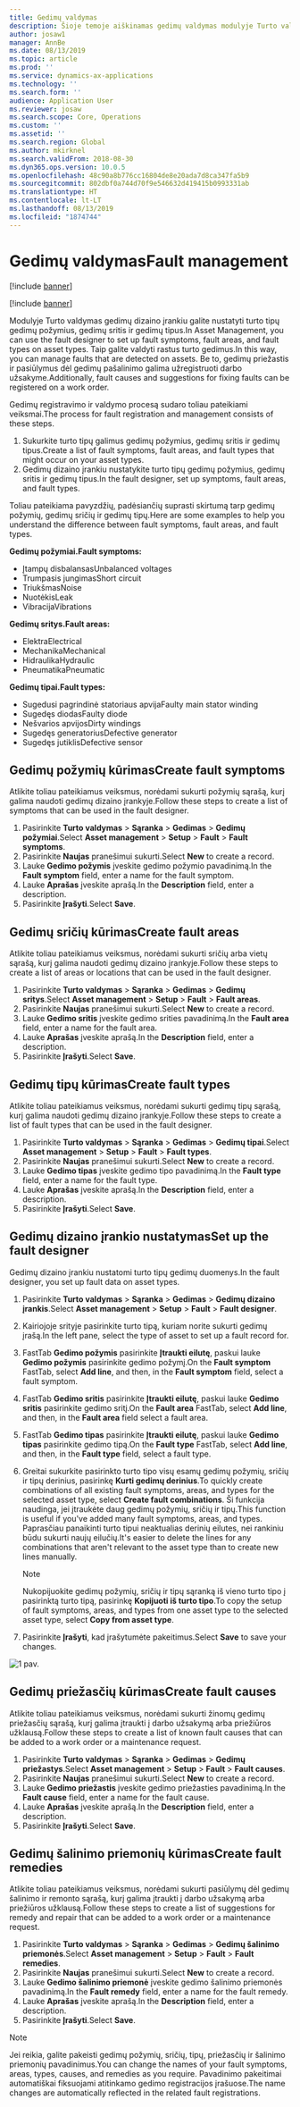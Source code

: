 ```yaml
---
title: Gedimų valdymas
description: Šioje temoje aiškinamas gedimų valdymas modulyje Turto valdymas.
author: josaw1
manager: AnnBe
ms.date: 08/13/2019
ms.topic: article
ms.prod: ''
ms.service: dynamics-ax-applications
ms.technology: ''
ms.search.form: ''
audience: Application User
ms.reviewer: josaw
ms.search.scope: Core, Operations
ms.custom: ''
ms.assetid: ''
ms.search.region: Global
ms.author: mkirknel
ms.search.validFrom: 2018-08-30
ms.dyn365.ops.version: 10.0.5
ms.openlocfilehash: 48c90a8b776cc16804de8e20ada7d8ca347fa5b9
ms.sourcegitcommit: 802dbf0a744d70f9e546632d419415b0993331ab
ms.translationtype: HT
ms.contentlocale: lt-LT
ms.lasthandoff: 08/13/2019
ms.locfileid: "1874744"
---
```

# <a name="fault-management"></a><span data-ttu-id="bdd60-103">Gedimų valdymas</span><span class="sxs-lookup"><span data-stu-id="bdd60-103">Fault management</span></span>

[!include [banner](../../includes/banner.md)]

[!include [banner](../../includes/preview-banner.md)]

<span data-ttu-id="bdd60-104">Modulyje Turto valdymas gedimų dizaino įrankiu galite nustatyti turto tipų gedimų požymius, gedimų sritis ir gedimų tipus.</span><span class="sxs-lookup"><span data-stu-id="bdd60-104">In Asset Management, you can use the fault designer to set up fault symptoms, fault areas, and fault types on asset types.</span></span> <span data-ttu-id="bdd60-105">Taip galite valdyti rastus turto gedimus.</span><span class="sxs-lookup"><span data-stu-id="bdd60-105">In this way, you can manage faults that are detected on assets.</span></span> <span data-ttu-id="bdd60-106">Be to, gedimų priežastis ir pasiūlymus dėl gedimų pašalinimo galima užregistruoti darbo užsakyme.</span><span class="sxs-lookup"><span data-stu-id="bdd60-106">Additionally, fault causes and suggestions for fixing faults can be registered on a work order.</span></span>

<span data-ttu-id="bdd60-107">Gedimų registravimo ir valdymo procesą sudaro toliau pateikiami veiksmai.</span><span class="sxs-lookup"><span data-stu-id="bdd60-107">The process for fault registration and management consists of these steps.</span></span>

1. <span data-ttu-id="bdd60-108">Sukurkite turto tipų galimus gedimų požymius, gedimų sritis ir gedimų tipus.</span><span class="sxs-lookup"><span data-stu-id="bdd60-108">Create a list of fault symptoms, fault areas, and fault types that might occur on your asset types.</span></span>
2. <span data-ttu-id="bdd60-109">Gedimų dizaino įrankiu nustatykite turto tipų gedimų požymius, gedimų sritis ir gedimų tipus.</span><span class="sxs-lookup"><span data-stu-id="bdd60-109">In the fault designer, set up symptoms, fault areas, and fault types.</span></span>

<span data-ttu-id="bdd60-110">Toliau pateikiama pavyzdžių, padėsiančių suprasti skirtumą tarp gedimų požymių, gedimų sričių ir gedimų tipų.</span><span class="sxs-lookup"><span data-stu-id="bdd60-110">Here are some examples to help you understand the difference between fault symptoms, fault areas, and fault types.</span></span>

<span data-ttu-id="bdd60-111">**Gedimų požymiai.**</span><span class="sxs-lookup"><span data-stu-id="bdd60-111">**Fault symptoms:**</span></span>

- <span data-ttu-id="bdd60-112">Įtampų disbalansas</span><span class="sxs-lookup"><span data-stu-id="bdd60-112">Unbalanced voltages</span></span>
- <span data-ttu-id="bdd60-113">Trumpasis jungimas</span><span class="sxs-lookup"><span data-stu-id="bdd60-113">Short circuit</span></span>
- <span data-ttu-id="bdd60-114">Triukšmas</span><span class="sxs-lookup"><span data-stu-id="bdd60-114">Noise</span></span>
- <span data-ttu-id="bdd60-115">Nuotėkis</span><span class="sxs-lookup"><span data-stu-id="bdd60-115">Leak</span></span>
- <span data-ttu-id="bdd60-116">Vibracija</span><span class="sxs-lookup"><span data-stu-id="bdd60-116">Vibrations</span></span>

<span data-ttu-id="bdd60-117">**Gedimų sritys.**</span><span class="sxs-lookup"><span data-stu-id="bdd60-117">**Fault areas:**</span></span>

- <span data-ttu-id="bdd60-118">Elektra</span><span class="sxs-lookup"><span data-stu-id="bdd60-118">Electrical</span></span>
- <span data-ttu-id="bdd60-119">Mechanika</span><span class="sxs-lookup"><span data-stu-id="bdd60-119">Mechanical</span></span>
- <span data-ttu-id="bdd60-120">Hidraulika</span><span class="sxs-lookup"><span data-stu-id="bdd60-120">Hydraulic</span></span>
- <span data-ttu-id="bdd60-121">Pneumatika</span><span class="sxs-lookup"><span data-stu-id="bdd60-121">Pneumatic</span></span>

<span data-ttu-id="bdd60-122">**Gedimų tipai.**</span><span class="sxs-lookup"><span data-stu-id="bdd60-122">**Fault types:**</span></span>

- <span data-ttu-id="bdd60-123">Sugedusi pagrindinė statoriaus apvija</span><span class="sxs-lookup"><span data-stu-id="bdd60-123">Faulty main stator winding</span></span>
- <span data-ttu-id="bdd60-124">Sugedęs diodas</span><span class="sxs-lookup"><span data-stu-id="bdd60-124">Faulty diode</span></span>
- <span data-ttu-id="bdd60-125">Nešvarios apvijos</span><span class="sxs-lookup"><span data-stu-id="bdd60-125">Dirty windings</span></span>
- <span data-ttu-id="bdd60-126">Sugedęs generatorius</span><span class="sxs-lookup"><span data-stu-id="bdd60-126">Defective generator</span></span>
- <span data-ttu-id="bdd60-127">Sugedęs jutiklis</span><span class="sxs-lookup"><span data-stu-id="bdd60-127">Defective sensor</span></span>

## <a name="create-fault-symptoms"></a><span data-ttu-id="bdd60-128">Gedimų požymių kūrimas</span><span class="sxs-lookup"><span data-stu-id="bdd60-128">Create fault symptoms</span></span>

<span data-ttu-id="bdd60-129">Atlikite toliau pateikiamus veiksmus, norėdami sukurti požymių sąrašą, kurį galima naudoti gedimų dizaino įrankyje.</span><span class="sxs-lookup"><span data-stu-id="bdd60-129">Follow these steps to create a list of symptoms that can be used in the fault designer.</span></span>

1. <span data-ttu-id="bdd60-130">Pasirinkite **Turto valdymas** \> **Sąranka** \> **Gedimas** \> **Gedimų požymiai**.</span><span class="sxs-lookup"><span data-stu-id="bdd60-130">Select **Asset management** \> **Setup** \> **Fault** \> **Fault symptoms**.</span></span>
2. <span data-ttu-id="bdd60-131">Pasirinkite **Naujas** pranešimui sukurti.</span><span class="sxs-lookup"><span data-stu-id="bdd60-131">Select **New** to create a record.</span></span>
3. <span data-ttu-id="bdd60-132">Lauke **Gedimo požymis** įveskite gedimo požymio pavadinimą.</span><span class="sxs-lookup"><span data-stu-id="bdd60-132">In the **Fault symptom** field, enter a name for the fault symptom.</span></span>
4. <span data-ttu-id="bdd60-133">Lauke **Aprašas** įveskite aprašą.</span><span class="sxs-lookup"><span data-stu-id="bdd60-133">In the **Description** field, enter a description.</span></span>
5. <span data-ttu-id="bdd60-134">Pasirinkite **Įrašyti**.</span><span class="sxs-lookup"><span data-stu-id="bdd60-134">Select **Save**.</span></span>

## <a name="create-fault-areas"></a><span data-ttu-id="bdd60-135">Gedimų sričių kūrimas</span><span class="sxs-lookup"><span data-stu-id="bdd60-135">Create fault areas</span></span>

<span data-ttu-id="bdd60-136">Atlikite toliau pateikiamus veiksmus, norėdami sukurti sričių arba vietų sąrašą, kurį galima naudoti gedimų dizaino įrankyje.</span><span class="sxs-lookup"><span data-stu-id="bdd60-136">Follow these steps to create a list of areas or locations that can be used in the fault designer.</span></span>

1. <span data-ttu-id="bdd60-137">Pasirinkite **Turto valdymas** \> **Sąranka** \> **Gedimas** \> **Gedimų sritys**.</span><span class="sxs-lookup"><span data-stu-id="bdd60-137">Select **Asset management** \> **Setup** \> **Fault** \> **Fault areas**.</span></span>
2. <span data-ttu-id="bdd60-138">Pasirinkite **Naujas** pranešimui sukurti.</span><span class="sxs-lookup"><span data-stu-id="bdd60-138">Select **New** to create a record.</span></span>
3. <span data-ttu-id="bdd60-139">Lauke **Gedimo sritis** įveskite gedimo srities pavadinimą.</span><span class="sxs-lookup"><span data-stu-id="bdd60-139">In the **Fault area** field, enter a name for the fault area.</span></span>
4. <span data-ttu-id="bdd60-140">Lauke **Aprašas** įveskite aprašą.</span><span class="sxs-lookup"><span data-stu-id="bdd60-140">In the **Description** field, enter a description.</span></span>
5. <span data-ttu-id="bdd60-141">Pasirinkite **Įrašyti**.</span><span class="sxs-lookup"><span data-stu-id="bdd60-141">Select **Save**.</span></span>

## <a name="create-fault-types"></a><span data-ttu-id="bdd60-142">Gedimų tipų kūrimas</span><span class="sxs-lookup"><span data-stu-id="bdd60-142">Create fault types</span></span>

<span data-ttu-id="bdd60-143">Atlikite toliau pateikiamus veiksmus, norėdami sukurti gedimų tipų sąrašą, kurį galima naudoti gedimų dizaino įrankyje.</span><span class="sxs-lookup"><span data-stu-id="bdd60-143">Follow these steps to create a list of fault types that can be used in the fault designer.</span></span>

1. <span data-ttu-id="bdd60-144">Pasirinkite **Turto valdymas** \> **Sąranka** \> **Gedimas** \> **Gedimų tipai**.</span><span class="sxs-lookup"><span data-stu-id="bdd60-144">Select **Asset management** \> **Setup** \> **Fault** \> **Fault types**.</span></span>
2. <span data-ttu-id="bdd60-145">Pasirinkite **Naujas** pranešimui sukurti.</span><span class="sxs-lookup"><span data-stu-id="bdd60-145">Select **New** to create a record.</span></span>
3. <span data-ttu-id="bdd60-146">Lauke **Gedimo tipas** įveskite gedimo tipo pavadinimą.</span><span class="sxs-lookup"><span data-stu-id="bdd60-146">In the **Fault type** field, enter a name for the fault type.</span></span>
4. <span data-ttu-id="bdd60-147">Lauke **Aprašas** įveskite aprašą.</span><span class="sxs-lookup"><span data-stu-id="bdd60-147">In the **Description** field, enter a description.</span></span>
5. <span data-ttu-id="bdd60-148">Pasirinkite **Įrašyti**.</span><span class="sxs-lookup"><span data-stu-id="bdd60-148">Select **Save**.</span></span>

## <a name="set-up-the-fault-designer"></a><span data-ttu-id="bdd60-149">Gedimų dizaino įrankio nustatymas</span><span class="sxs-lookup"><span data-stu-id="bdd60-149">Set up the fault designer</span></span>

<span data-ttu-id="bdd60-150">Gedimų dizaino įrankiu nustatomi turto tipų gedimų duomenys.</span><span class="sxs-lookup"><span data-stu-id="bdd60-150">In the fault designer, you set up fault data on asset types.</span></span>

1. <span data-ttu-id="bdd60-151">Pasirinkite **Turto valdymas** \> **Sąranka** \> **Gedimas** \> **Gedimų dizaino įrankis**.</span><span class="sxs-lookup"><span data-stu-id="bdd60-151">Select **Asset management** \> **Setup** \> **Fault** \> **Fault designer**.</span></span>
2. <span data-ttu-id="bdd60-152">Kairiojoje srityje pasirinkite turto tipą, kuriam norite sukurti gedimų įrašą.</span><span class="sxs-lookup"><span data-stu-id="bdd60-152">In the left pane, select the type of asset to set up a fault record for.</span></span>
3. <span data-ttu-id="bdd60-153">FastTab **Gedimo požymis** pasirinkite **Įtraukti eilutę**, paskui lauke **Gedimo požymis** pasirinkite gedimo požymį.</span><span class="sxs-lookup"><span data-stu-id="bdd60-153">On the **Fault symptom** FastTab, select **Add line**, and then, in the **Fault symptom** field, select a fault symptom.</span></span>
4. <span data-ttu-id="bdd60-154">FastTab **Gedimo sritis** pasirinkite **Įtraukti eilutę**, paskui lauke **Gedimo sritis** pasirinkite gedimo sritį.</span><span class="sxs-lookup"><span data-stu-id="bdd60-154">On the **Fault area** FastTab, select **Add line**, and then, in the **Fault area** field select a fault area.</span></span>
5. <span data-ttu-id="bdd60-155">FastTab **Gedimo tipas** pasirinkite **Įtraukti eilutę**, paskui lauke **Gedimo tipas** pasirinkite gedimo tipą.</span><span class="sxs-lookup"><span data-stu-id="bdd60-155">On the **Fault type** FastTab, select **Add line**, and then, in the **Fault type** field, select a fault type.</span></span>
6. <span data-ttu-id="bdd60-156">Greitai sukurkite pasirinkto turto tipo visų esamų gedimų požymių, sričių ir tipų derinius, pasirinkę **Kurti gedimų derinius**.</span><span class="sxs-lookup"><span data-stu-id="bdd60-156">To quickly create combinations of all existing fault symptoms, areas, and types for the selected asset type, select **Create fault combinations**.</span></span> <span data-ttu-id="bdd60-157">Ši funkcija naudinga, jei įtraukėte daug gedimų požymių, sričių ir tipų.</span><span class="sxs-lookup"><span data-stu-id="bdd60-157">This function is useful if you've added many fault symptoms, areas, and types.</span></span> <span data-ttu-id="bdd60-158">Paprasčiau panaikinti turto tipui neaktualias derinių eilutes, nei rankiniu būdu sukurti naujų eilučių.</span><span class="sxs-lookup"><span data-stu-id="bdd60-158">It's easier to delete the lines for any combinations that aren't relevant to the asset type than to create new lines manually.</span></span>

    > [!NOTE]
    > <span data-ttu-id="bdd60-159">Nukopijuokite gedimų požymių, sričių ir tipų sąranką iš vieno turto tipo į pasirinktą turto tipą, pasirinkę **Kopijuoti iš turto tipo**.</span><span class="sxs-lookup"><span data-stu-id="bdd60-159">To copy the setup of fault symptoms, areas, and types from one asset type to the selected asset type, select **Copy from asset type**.</span></span>

7. <span data-ttu-id="bdd60-160">Pasirinkite **Įrašyti**, kad įrašytumėte pakeitimus.</span><span class="sxs-lookup"><span data-stu-id="bdd60-160">Select **Save** to save your changes.</span></span>

![1 pav.](media/21-setup-for-work-orders.png)

## <a name="create-fault-causes"></a><span data-ttu-id="bdd60-162">Gedimų priežasčių kūrimas</span><span class="sxs-lookup"><span data-stu-id="bdd60-162">Create fault causes</span></span>

<span data-ttu-id="bdd60-163">Atlikite toliau pateikiamus veiksmus, norėdami sukurti žinomų gedimų priežasčių sąrašą, kurį galima įtraukti į darbo užsakymą arba priežiūros užklausą.</span><span class="sxs-lookup"><span data-stu-id="bdd60-163">Follow these steps to create a list of known fault causes that can be added to a work order or a maintenance request.</span></span>

1. <span data-ttu-id="bdd60-164">Pasirinkite **Turto valdymas** \> **Sąranka** \> **Gedimas** \> **Gedimų priežastys**.</span><span class="sxs-lookup"><span data-stu-id="bdd60-164">Select **Asset management** \> **Setup** \> **Fault** \> **Fault causes**.</span></span>
2. <span data-ttu-id="bdd60-165">Pasirinkite **Naujas** pranešimui sukurti.</span><span class="sxs-lookup"><span data-stu-id="bdd60-165">Select **New** to create a record.</span></span>
3. <span data-ttu-id="bdd60-166">Lauke **Gedimo priežastis** įveskite gedimo priežasties pavadinimą.</span><span class="sxs-lookup"><span data-stu-id="bdd60-166">In the **Fault cause** field, enter a name for the fault cause.</span></span>
4. <span data-ttu-id="bdd60-167">Lauke **Aprašas** įveskite aprašą.</span><span class="sxs-lookup"><span data-stu-id="bdd60-167">In the **Description** field, enter a description.</span></span>
5. <span data-ttu-id="bdd60-168">Pasirinkite **Įrašyti**.</span><span class="sxs-lookup"><span data-stu-id="bdd60-168">Select **Save**.</span></span>

## <a name="create-fault-remedies"></a><span data-ttu-id="bdd60-169">Gedimų šalinimo priemonių kūrimas</span><span class="sxs-lookup"><span data-stu-id="bdd60-169">Create fault remedies</span></span>

<span data-ttu-id="bdd60-170">Atlikite toliau pateikiamus veiksmus, norėdami sukurti pasiūlymų dėl gedimų šalinimo ir remonto sąrašą, kurį galima įtraukti į darbo užsakymą arba priežiūros užklausą.</span><span class="sxs-lookup"><span data-stu-id="bdd60-170">Follow these steps to create a list of suggestions for remedy and repair that can be added to a work order or a maintenance request.</span></span>

1. <span data-ttu-id="bdd60-171">Pasirinkite **Turto valdymas** \> **Sąranka** \> **Gedimas** \> **Gedimų šalinimo priemonės**.</span><span class="sxs-lookup"><span data-stu-id="bdd60-171">Select **Asset management** \> **Setup** \> **Fault** \> **Fault remedies**.</span></span>
2. <span data-ttu-id="bdd60-172">Pasirinkite **Naujas** pranešimui sukurti.</span><span class="sxs-lookup"><span data-stu-id="bdd60-172">Select **New** to create a record.</span></span>
3. <span data-ttu-id="bdd60-173">Lauke **Gedimo šalinimo priemonė** įveskite gedimo šalinimo priemonės pavadinimą.</span><span class="sxs-lookup"><span data-stu-id="bdd60-173">In the **Fault remedy** field, enter a name for the fault remedy.</span></span>
4. <span data-ttu-id="bdd60-174">Lauke **Aprašas** įveskite aprašą.</span><span class="sxs-lookup"><span data-stu-id="bdd60-174">In the **Description** field, enter a description.</span></span>
5. <span data-ttu-id="bdd60-175">Pasirinkite **Įrašyti**.</span><span class="sxs-lookup"><span data-stu-id="bdd60-175">Select **Save**.</span></span>

> [!NOTE]
> <span data-ttu-id="bdd60-176">Jei reikia, galite pakeisti gedimų požymių, sričių, tipų, priežasčių ir šalinimo priemonių pavadinimus.</span><span class="sxs-lookup"><span data-stu-id="bdd60-176">You can change the names of your fault symptoms, areas, types, causes, and remedies as you require.</span></span> <span data-ttu-id="bdd60-177">Pavadinimo pakeitimai automatiškai fiksuojami atitinkamo gedimo registracijos įrašuose.</span><span class="sxs-lookup"><span data-stu-id="bdd60-177">The name changes are automatically reflected in the related fault registrations.</span></span>
